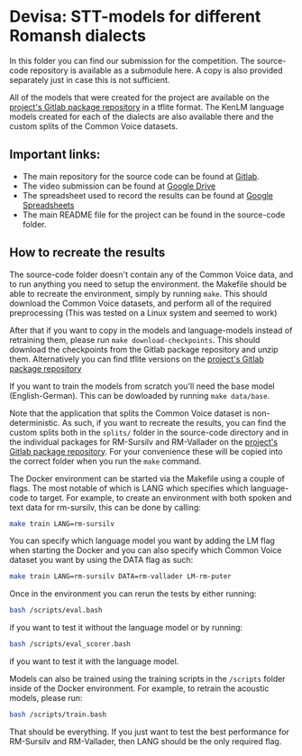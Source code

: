 # Devisa: STT-models for different Romansh dialects

In this folder you can find our submission for the competition. The source-code repository is available as a submodule here.
A copy is also provided separately just in case this is not sufficient.

All of the models that were created for the project are available on the [project's Gitlab package repository](https://gitlab.com/prvInSpace/romansh-stt-project/-/packages)
in a tflite format. The KenLM language models created for each of the dialects are also available there and the custom splits of the Common Voice datasets.

## Important links:
* The main repository for the source code can be found at [Gitlab](https://gitlab.com/prvInSpace/romansh-stt-project).
* The video submission can be found at [Google Drive](https://drive.google.com/file/d/17Tfj7nfZEhVOid7HqhnqZGwM_V9zLT4w/view?usp=sharing)
* The spreadsheet used to record the results can be found at [Google Spreadsheets](https://docs.google.com/spreadsheets/d/1TBw0GrosfgvsdqPXYzgkaN3ZsMQys8574L6bhlNh4rw/edit?usp=sharing)
* The main README file for the project can be found in the source-code folder.

## How to recreate the results

The source-code folder doesn't contain any of the Common Voice data, and to run anything you need to setup the environment. the Makefile should be able to recreate the environment, simply by running `make`. This should download the Common Voice datasets, and perform all of the required preprocessing (This was tested on a Linux system and seemed to work)

After that if you want to copy in the models and language-models instead of retraining them, please run `make download-checkpoints`. This should download the checkpoints from the Gitlab package repository and unzip them. Alternatively you can find tflite versions on the [project's Gitlab package repository](https://gitlab.com/prvInSpace/romansh-stt-project/-/packages)

If you want to train the models from scratch you'll need the base model (English-German). This can be dowloaded by running `make data/base`.

Note that the application that splits the Common Voice dataset is non-deterministic.
As such, if you want to recreate the results, you can find the custom splits both in the `splits/` folder in the source-code directory and in the individual packages for RM-Sursilv and RM-Vallader on the [project's Gitlab package repository](https://gitlab.com/prvInSpace/romansh-stt-project/-/packages). For your convenience these will be copied into the correct folder when you run the `make` command.

The Docker environment can be started via the Makefile using a couple of flags. The most notable of which is LANG which specifies which language-code to target.
For example, to create an environment with both spoken and text data for rm-sursilv, this can be done by calling:
```bash
make train LANG=rm-sursilv
```
You can specify which language model you want by adding the LM flag when starting the Docker and you can also specify which Common Voice dataset you want by using the DATA flag as such:
```bash 
make train LANG=rm-sursilv DATA=rm-vallader LM-rm-puter 
```

Once in the environment you can rerun the tests by either running:
```bash
bash /scripts/eval.bash
```
if you want to test it without the language model or by running:
```bash
bash /scripts/eval_scorer.bash
```
if you want to test it with the language model.


Models can also be trained using the training scripts in the `/scripts` folder inside of the Docker environment.
For example, to retrain the acoustic models, please run:
```bash 
bash /scripts/train.bash
```

That should be everything.
If you just want to test the best performance for RM-Sursilv and RM-Vallader, then LANG should be the only required flag.
